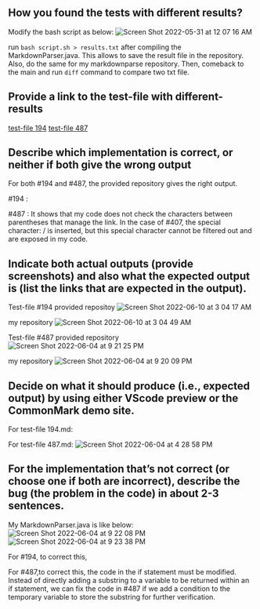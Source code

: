 ## How you found the tests with different results?

Modify the bash script as below:
![Screen Shot 2022-05-31 at 12 07 16 AM](https://user-images.githubusercontent.com/103228431/171113911-fd044259-5df8-4844-955e-fa262130868a.png)

run `bash script.sh > results.txt` after compiling the MarkdownParser.java. This allows to save the result file in the repository. Also, do the same for my markdownparse repository. Then, comeback to the main and run `diff` command to compare two txt file.

## Provide a link to the test-file with different-results
[test-file 194](https://github.com/nidhidhamnani/markdown-parser/blob/main/test-files/194.md)
[test-file 487](https://github.com/nidhidhamnani/markdown-parser/blob/main/test-files/487.md)

## Describe which implementation is correct, or neither if both give the wrong output

For both #194 and #487, the provided repository gives the right output. 

#194 :

#487 : It shows that my code does not check the characters between parentheses that manage the link. In the case of #407, the special character: / is inserted, but this special character cannot be filtered out and are exposed in my code.

## Indicate both actual outputs (provide screenshots) and also what the expected output is (list the links that are expected in the output).

Test-file #194
provided repositoy
![Screen Shot 2022-06-10 at 3 04 17 AM](https://user-images.githubusercontent.com/103228431/173042633-7b7e2170-750e-4aee-96c8-66a27bd6ac47.png)


my repository
![Screen Shot 2022-06-10 at 3 04 49 AM](https://user-images.githubusercontent.com/103228431/173042627-9d631d7b-99fa-4337-89fa-6ccafc1aa851.png)


Test-file #487
provided repository
![Screen Shot 2022-06-04 at 9 21 25 PM](https://user-images.githubusercontent.com/103228431/172034939-7924e9df-8b32-4c33-84b1-bdad11bd0a00.png)

my repository
![Screen Shot 2022-06-04 at 9 20 09 PM](https://user-images.githubusercontent.com/103228431/172034934-38d5f947-3490-4f2b-8c3c-7e79124bb09e.png)

## Decide on what it should produce (i.e., expected output) by using either VScode preview or the CommonMark demo site.
For test-file 194.md:

For test-file 487.md:
![Screen Shot 2022-06-04 at 4 28 58 PM](https://user-images.githubusercontent.com/103228431/172028728-64ca2780-9271-4d62-a51f-738527827eb5.png)


## For the implementation that’s not correct (or choose one if both are incorrect), describe the bug (the problem in the code) in about 2-3 sentences. 

My MarkdownParser.java is like below:
![Screen Shot 2022-06-04 at 9 22 08 PM](https://user-images.githubusercontent.com/103228431/172034952-a25e84ef-fa9d-463e-94a0-b9c28377ebef.png)
![Screen Shot 2022-06-04 at 9 23 38 PM](https://user-images.githubusercontent.com/103228431/172034964-0f5985ad-9dba-4b86-b470-b60322878db2.png)

For #194, to correct this,

For #487,to correct this, the code in the if statement must be modified. Instead of directly adding a substring to a variable to be returned within an if statement, we can fix the code in #487 if we add a condition to the temporary variable to store the substring for further verification.

